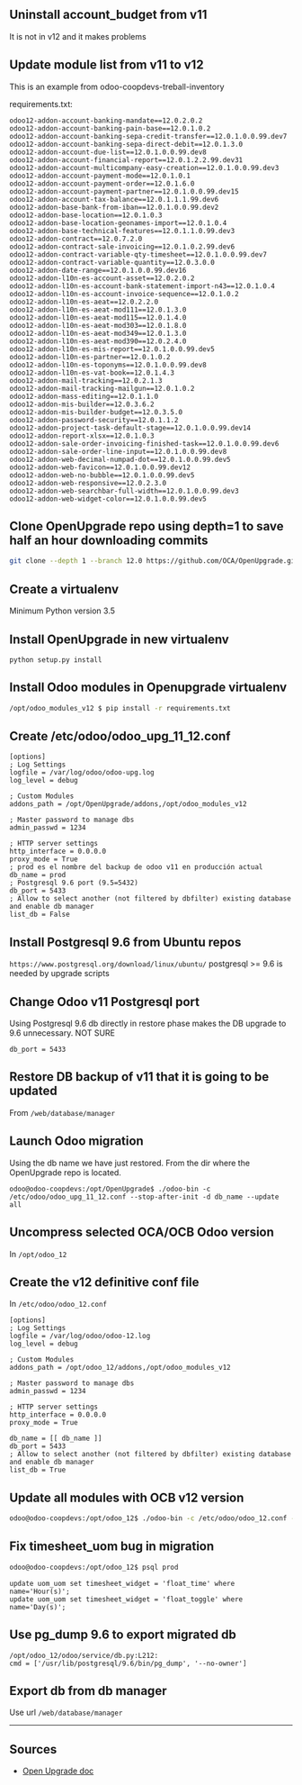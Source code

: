 ## Uninstall account\_budget from v11
It is not in v12 and it makes problems

## Update module list from v11 to v12
This is an example from odoo-coopdevs-treball-inventory

requirements.txt:

```
odoo12-addon-account-banking-mandate==12.0.2.0.2
odoo12-addon-account-banking-pain-base==12.0.1.0.2
odoo12-addon-account-banking-sepa-credit-transfer==12.0.1.0.0.99.dev7
odoo12-addon-account-banking-sepa-direct-debit==12.0.1.3.0
odoo12-addon-account-due-list==12.0.1.0.0.99.dev8
odoo12-addon-account-financial-report==12.0.1.2.2.99.dev31
odoo12-addon-account-multicompany-easy-creation==12.0.1.0.0.99.dev3
odoo12-addon-account-payment-mode==12.0.1.0.1
odoo12-addon-account-payment-order==12.0.1.6.0
odoo12-addon-account-payment-partner==12.0.1.0.0.99.dev15
odoo12-addon-account-tax-balance==12.0.1.1.1.99.dev6
odoo12-addon-base-bank-from-iban==12.0.1.0.0.99.dev2
odoo12-addon-base-location==12.0.1.0.3
odoo12-addon-base-location-geonames-import==12.0.1.0.4
odoo12-addon-base-technical-features==12.0.1.1.0.99.dev3
odoo12-addon-contract==12.0.7.2.0
odoo12-addon-contract-sale-invoicing==12.0.1.0.2.99.dev6
odoo12-addon-contract-variable-qty-timesheet==12.0.1.0.0.99.dev7
odoo12-addon-contract-variable-quantity==12.0.3.0.0
odoo12-addon-date-range==12.0.1.0.0.99.dev16
odoo12-addon-l10n-es-account-asset==12.0.2.0.2
odoo12-addon-l10n-es-account-bank-statement-import-n43==12.0.1.0.4
odoo12-addon-l10n-es-account-invoice-sequence==12.0.1.0.2
odoo12-addon-l10n-es-aeat==12.0.2.2.0
odoo12-addon-l10n-es-aeat-mod111==12.0.1.3.0
odoo12-addon-l10n-es-aeat-mod115==12.0.1.4.0
odoo12-addon-l10n-es-aeat-mod303==12.0.1.8.0
odoo12-addon-l10n-es-aeat-mod349==12.0.1.3.0
odoo12-addon-l10n-es-aeat-mod390==12.0.2.4.0
odoo12-addon-l10n-es-mis-report==12.0.1.0.0.99.dev5
odoo12-addon-l10n-es-partner==12.0.1.0.2
odoo12-addon-l10n-es-toponyms==12.0.1.0.0.99.dev8
odoo12-addon-l10n-es-vat-book==12.0.1.4.3
odoo12-addon-mail-tracking==12.0.2.1.3
odoo12-addon-mail-tracking-mailgun==12.0.1.0.2
odoo12-addon-mass-editing==12.0.1.1.0
odoo12-addon-mis-builder==12.0.3.6.2
odoo12-addon-mis-builder-budget==12.0.3.5.0
odoo12-addon-password-security==12.0.1.1.2
odoo12-addon-project-task-default-stage==12.0.1.0.0.99.dev14
odoo12-addon-report-xlsx==12.0.1.0.3
odoo12-addon-sale-order-invoicing-finished-task==12.0.1.0.0.99.dev6
odoo12-addon-sale-order-line-input==12.0.1.0.0.99.dev8
odoo12-addon-web-decimal-numpad-dot==12.0.1.0.0.99.dev5
odoo12-addon-web-favicon==12.0.1.0.0.99.dev12
odoo12-addon-web-no-bubble==12.0.1.0.0.99.dev5
odoo12-addon-web-responsive==12.0.2.3.0
odoo12-addon-web-searchbar-full-width==12.0.1.0.0.99.dev3
odoo12-addon-web-widget-color==12.0.1.0.0.99.dev5
```
## Clone OpenUpgrade repo using depth=1 to save half an hour downloading commits 
```sh
git clone --depth 1 --branch 12.0 https://github.com/OCA/OpenUpgrade.git
```

## Create a virtualenv
Minimum Python version 3.5

## Install OpenUpgrade in new virtualenv
```
python setup.py install
```

## Install Odoo modules in Openupgrade virtualenv
```sh
/opt/odoo_modules_v12 $ pip install -r requirements.txt 
```

## Create /etc/odoo/odoo_upg_11_12.conf
```
[options]
; Log Settings
logfile = /var/log/odoo/odoo-upg.log
log_level = debug

; Custom Modules
addons_path = /opt/OpenUpgrade/addons,/opt/odoo_modules_v12

; Master password to manage dbs
admin_passwd = 1234

; HTTP server settings
http_interface = 0.0.0.0
proxy_mode = True
; prod es el nombre del backup de odoo v11 en producción actual
db_name = prod
; Postgresql 9.6 port (9.5=5432)
db_port = 5433
; Allow to select another (not filtered by dbfilter) existing database and enable db manager
list_db = False
```
## Install Postgresql 9.6 from Ubuntu repos 
`https://www.postgresql.org/download/linux/ubuntu/`
postgresql >= 9.6 is needed by upgrade scripts

## Change Odoo v11 Postgresql port
Using Postgresql 9.6 db directly in restore phase makes the DB upgrade to 9.6 unnecessary. NOT SURE
```
db_port = 5433
```

## Restore DB backup of v11 that it is going to be updated
From `/web/database/manager`

## Launch Odoo migration
Using the db name we have just restored. From the dir where the OpenUpgrade repo is located.
```
odoo@odoo-coopdevs:/opt/OpenUpgrade$ ./odoo-bin -c /etc/odoo/odoo_upg_11_12.conf --stop-after-init -d db_name --update all
```

## Uncompress selected OCA/OCB Odoo version
In `/opt/odoo_12`

## Create the v12 definitive conf file
In `/etc/odoo/odoo_12.conf`
```
[options]
; Log Settings
logfile = /var/log/odoo/odoo-12.log
log_level = debug

; Custom Modules
addons_path = /opt/odoo_12/addons,/opt/odoo_modules_v12

; Master password to manage dbs
admin_passwd = 1234

; HTTP server settings
http_interface = 0.0.0.0
proxy_mode = True

db_name = [[ db_name ]]
db_port = 5433
; Allow to select another (not filtered by dbfilter) existing database and enable db manager
list_db = True
```
## Update all modules with OCB v12 version

```sh
odoo@odoo-coopdevs:/opt/odoo_12$ ./odoo-bin -c /etc/odoo/odoo_12.conf --stop-after-init -d prod --update all
```

## Fix timesheet_uom bug in migration

```sh
odoo@odoo-coopdevs:/opt/odoo_12$ psql prod
```

```
update uom_uom set timesheet_widget = 'float_time' where name='Hour(s)';
update uom_uom set timesheet_widget = 'float_toggle' where name='Day(s)';
```

## Use pg_dump 9.6 to export migrated db
```
/opt/odoo_12/odoo/service/db.py:L212:
cmd = ['/usr/lib/postgresql/9.6/bin/pg_dump', '--no-owner']
```

## Export db from db manager
Use url `/web/database/manager`

---

## Sources

* [Open Upgrade doc](https://doc.therp.nl/openupgrade/)